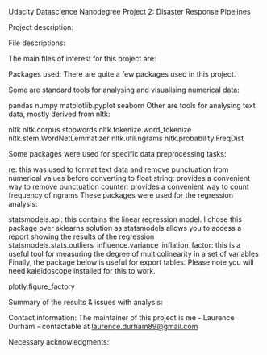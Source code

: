 Udacity Datascience Nanodegree Project 2: Disaster Response Pipelines

Project description: 

File descriptions:


The main files of interest for this project are:

Packages used: There are quite a few packages used in this project.

Some are standard tools for analysing and visualising numerical data:

pandas
numpy
matplotlib.pyplot
seaborn
Other are tools for analysing text data, mostly derived from nltk:

nltk
nltk.corpus.stopwords
nltk.tokenize.word_tokenize
nltk.stem.WordNetLemmatizer
nltk.util.ngrams
nltk.probability.FreqDist

Some packages were used for specific data preprocessing tasks:

re: this was used to format text data and remove punctuation from numerical values before converting to float
string: provides a convenient way to remove punctuation
counter: provides a convenient way to count frequency of ngrams
These packages were used for the regression analysis:

statsmodels.api: this contains the linear regression model. I chose this package over sklearns solution as statsmodels allows you to access a report showing the results of the regression
statsmodels.stats.outliers_influence.variance_inflation_factor: this is a useful tool for measuring the degree of multicolinearity in a set of variables
Finally, the package below is useful for export tables. Please note you will need kaleidoscope installed for this to work.

plotly.figure_factory

Summary of the results & issues with analysis: 

Contact information: The maintainer of this project is me - Laurence Durham - contactable at laurence.durham89@gmail.com

Necessary acknowledgments: 
